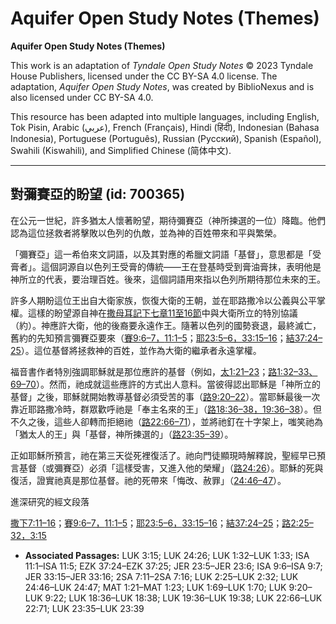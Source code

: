 # Aquifer Open Study Notes (Themes)

**Aquifer Open Study Notes (Themes)**

This work is an adaptation of *Tyndale Open Study Notes* © 2023 Tyndale House Publishers, licensed under the CC BY\-SA 4\.0 license. The adaptation, *Aquifer Open Study Notes*, was created by BiblioNexus and is also licensed under CC BY\-SA 4\.0\.

This resource has been adapted into multiple languages, including English, Tok Pisin, Arabic (عربي), French (Français), Hindi (हिंदी), Indonesian (Bahasa Indonesia), Portuguese (Português), Russian (Русский), Spanish (Español), Swahili (Kiswahili), and Simplified Chinese (简体中文).



--------------------------------

## 對彌賽亞的盼望 (id: 700365)

在公元一世紀，許多猶太人懷著盼望，期待彌賽亞（神所揀選的一位）降臨。他們認為這位拯救者將擊敗以色列的仇敵，並為神的百姓帶來和平與繁榮。

「彌賽亞」這一希伯來文詞語，以及其對應的希臘文詞語「基督」，意思都是「受膏者」。這個詞源自以色列王受膏的傳統——王在登基時受到膏油膏抹，表明他是神所立的代表，要治理百姓。後來，這個詞語用來指以色列所期待那位未來的王。

許多人期盼這位王出自大衛家族，恢復大衛的王朝，並在耶路撒冷以公義與公平掌權。這樣的盼望源自神在[撒母耳記下七章11至16節](https://ref.ly/2Sam7:11-2Sam7:16)中與大衛所立的特別協議（約）。神應許大衛，他的後裔要永遠作王。隨著以色列的國勢衰退，最終滅亡，舊約的先知預言彌賽亞要來（[賽9:6–7，](https://ref.ly/Isa9:6-Isa9:7)[11:1–5](https://ref.ly/Isa11:1-Isa11:5)；[耶23:5–6，](https://ref.ly/Jer23:5-Jer23:6)[33:15–16](https://ref.ly/Jer33:15-Jer33:16)；[結37:24–25](https://ref.ly/Ezek37:24-Ezek37:25)）。這位基督將拯救神的百姓，並作為大衛的繼承者永遠掌權。

福音書作者特別強調耶穌就是那位應許的基督（例如，[太1:21–23](https://ref.ly/Matt1:21-Matt1:23)；[路1:32–33、](https://ref.ly/Luke1:32-Luke1:33)[69–70](https://ref.ly/Luke1:69-Luke1:70)）。然而，祂成就這些應許的方式出人意料。當彼得認出耶穌是「神所立的基督」之後，耶穌就開始教導基督必須受苦的事（[路9:20–22](https://ref.ly/Luke9:20-Luke9:22)）。當耶穌最後一次靠近耶路撒冷時，群眾歡呼祂是「奉主名來的王」（[路18:36–38，](https://ref.ly/Luke18:36-Luke18:38)[19:36–38](https://ref.ly/Luke19:36-Luke19:38)）。但不久之後，這些人卻轉而拒絕祂（[路22:66–71](https://ref.ly/Luke22:66-Luke22:71)），並將祂釘在十字架上，嗤笑祂為「猶太人的王」與「基督，神所揀選的」（[路23:35–39](https://ref.ly/Luke23:35-Luke23:39)）。

正如耶穌所預言，祂在第三天從死裡復活了。祂向門徒顯現時解釋說，聖經早已預言基督（或彌賽亞）必須「這樣受害，又進入他的榮耀」（[路24:26](https://ref.ly/Luke24:26)）。耶穌的死與復活，證實祂真是那位基督。祂的死帶來「悔改、赦罪」（[24:46–47](https://ref.ly/Luke24:46-Luke24:47)）。

進深研究的經文段落

[撒下7:11–16](https://ref.ly/2Sam7:11-2Sam7:16)；[賽9:6–7，](https://ref.ly/Isa9:6-Isa9:7)[11:1–5](https://ref.ly/Isa11:1-Isa11:5)；[耶23:5–6，](https://ref.ly/Jer23:5-Jer23:6)[33:15–16](https://ref.ly/Jer33:15-Jer33:16)；[結37:24–25](https://ref.ly/Ezek37:24-Ezek37:25)；[路2:25–32，](https://ref.ly/Luke2:25-Luke2:32)[3:15](https://ref.ly/Luke3:15)

* **Associated Passages:** LUK 3:15; LUK 24:26; LUK 1:32–LUK 1:33; ISA 11:1–ISA 11:5; EZK 37:24–EZK 37:25; JER 23:5–JER 23:6; ISA 9:6–ISA 9:7; JER 33:15–JER 33:16; 2SA 7:11–2SA 7:16; LUK 2:25–LUK 2:32; LUK 24:46–LUK 24:47; MAT 1:21–MAT 1:23; LUK 1:69–LUK 1:70; LUK 9:20–LUK 9:22; LUK 18:36–LUK 18:38; LUK 19:36–LUK 19:38; LUK 22:66–LUK 22:71; LUK 23:35–LUK 23:39

